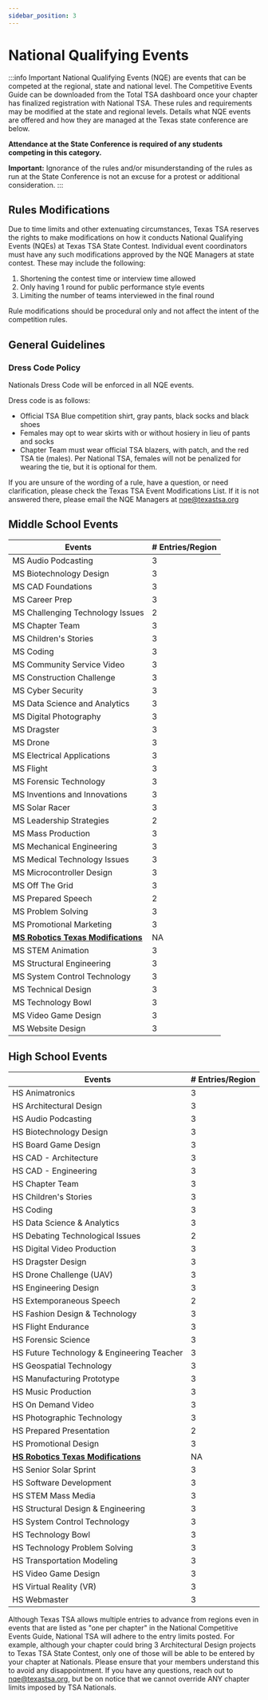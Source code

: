 ```yaml
---
sidebar_position: 3
---
```


# National Qualifying Events

:::info Important
National Qualifying Events (NQE) are events that can be competed at the regional, state and national level.  The Competitive Events Guide can be downloaded from the Total TSA dashboard once your chapter has finalized registration with National TSA. These rules and requirements may be modified at the state and regional levels. Details what NQE events are offered and how they are managed at the Texas state conference are below.

**Attendance at the State Conference is required of any students competing in this category.**

**Important:** Ignorance of the rules and/or misunderstanding of the rules as run at the State Conference is not an excuse for a protest or additional consideration.
:::

## Rules Modifications

Due to time limits and other extenuating circumstances, Texas TSA reserves the rights to make modifications on how it conducts National Qualifying Events (NQEs) at Texas TSA State Contest. Individual event coordinators must have any such modifications approved by the NQE Managers at state contest. These may include the following:

1. Shortening the contest time or interview time allowed
2. Only having 1 round for public performance style events
3. Limiting the number of teams interviewed in the final round

Rule modifications should be procedural only and not affect the intent of the competition rules.

## General Guidelines

### Dress Code Policy

Nationals Dress Code will be enforced in all NQE events.

Dress code is as follows:

- Official TSA Blue competition shirt, gray pants, black socks and black shoes
- Females may opt to wear skirts with or without hosiery in lieu of pants and socks
- Chapter Team must wear official TSA blazers, with patch, and the red TSA tie (males). Per National TSA, females will not be penalized for wearing the tie, but it is optional for them.

If you are unsure of the wording of a rule, have a question, or need clarification, please check the Texas TSA Event Modifications List. If it is not answered there, please email the NQE Managers at [nqe@texastsa.org](mailto:nqe@texastsa.org)

## Middle School Events

| Events                           | # Entries/Region |
| -------------------------------- | ---------------- |
| MS Audio Podcasting              | 3                |
| MS Biotechnology Design          | 3                |
| MS CAD Foundations               | 3                |
| MS Career Prep                   | 3                |
| MS Challenging Technology Issues | 2                |
| MS Chapter Team                  | 3                |
| MS Children's Stories            | 3                | 
| MS Coding                        | 3                |
| MS Community Service Video       | 3                |
| MS Construction Challenge        | 3                |
| MS Cyber Security                | 3                |
| MS Data Science and Analytics    | 3                | 
| MS Digital Photography           | 3                | 
| MS Dragster                      | 3                |
| MS Drone                         | 3                |
| MS Electrical Applications       | 3                |
| MS Flight                        | 3                |
| MS Forensic Technology           | 3                |
| MS Inventions and Innovations    | 3                |
| MS Solar Racer                   | 3                |
| MS Leadership Strategies         | 2                | 
| MS Mass Production               | 3                |
| MS Mechanical Engineering        | 3                |
| MS Medical Technology Issues     | 3                | 
| MS Microcontroller Design        | 3                |
| MS Off The Grid                  | 3                | 
| MS Prepared Speech               | 2                | 
| MS Problem Solving               | 3                |
| MS Promotional Marketing         | 3                |
| **[MS Robotics Texas Modifications](/rec-foundation-robotics)**| NA                |
| MS STEM Animation                | 3                | 
| MS Structural Engineering        | 3                |
| MS System Control Technology     | 3                | 
| MS Technical Design              | 3                |
| MS Technology Bowl               | 3                |
| MS Video Game Design             | 3                |
| MS Website Design                | 3                |

## High School Events

| Events                                                          | # Entries/Region |
| --------------------------------------------------------------- | ---------------- |
| HS Animatronics                                                 | 3                |
| HS Architectural Design                                         | 3                |
| HS Audio Podcasting                                             | 3                |
| HS Biotechnology Design                                         | 3                |
| HS Board Game Design                                            | 3                |
| HS CAD - Architecture                                           | 3                |
| HS CAD - Engineering                                            | 3                |
| HS Chapter Team                                                 | 3                |
| HS Children's Stories                                           | 3                |
| HS Coding                                                       | 3                |
| HS Data Science & Analytics                                     | 3                |
| HS Debating Technological Issues                                | 2                |
| HS Digital Video Production                                     | 3                |
| HS Dragster Design                                              | 3                |
| HS Drone Challenge (UAV)                                        | 3                |
| HS Engineering Design                                           | 3                |
| HS Extemporaneous Speech                                        | 2                |
| HS Fashion Design & Technology                                  | 3                |
| HS Flight Endurance                                             | 3                |
| HS Forensic Science                                             | 3                |
| HS Future Technology & Engineering Teacher                      | 3                |
| HS Geospatial Technology                                        | 3                |
| HS Manufacturing Prototype                                      | 3                |
| HS Music Production                                             | 3                |
| HS On Demand Video                                              | 3                |
| HS Photographic Technology                                      | 3                |
| HS Prepared Presentation                                        | 2                |
| HS Promotional Design                                           | 3                |
| **[HS Robotics Texas Modifications](/rec-foundation-robotics)** | NA               |
| HS Senior Solar Sprint                                          | 3                |
| HS Software Development                                         | 3                |
| HS STEM Mass Media                                              | 3                |
| HS Structural Design & Engineering                              | 3                |
| HS System Control Technology                                    | 3                |
| HS Technology Bowl                                              | 3                |
| HS Technology Problem Solving                                   | 3                |
| HS Transportation Modeling                                      | 3                |
| HS Video Game Design                                            | 3                |
| HS Virtual Reality (VR)                                         | 3                |
| HS Webmaster                                                    | 3                |

Although Texas TSA allows multiple entries to advance from regions even in events that are listed as "one per chapter" in the National Competitive Events Guide, National TSA will adhere to the entry limits posted. For example, although your chapter could bring 3 Architectural Design projects to Texas TSA State Contest, only one of those will be able to be entered by your chapter at Nationals. Please ensure that your members understand this to avoid any disappointment. If you have any questions, reach out to nqe@texastsa.org, but be on notice that we cannot override ANY chapter limits imposed by TSA Nationals. 